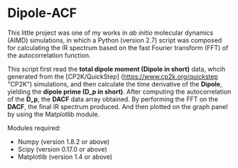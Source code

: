 # Dipole-ACF
This little project was one of my works in *ab initio* molecular dynamics (AIMD) simulations, in which a Python (version 2.7) script was composed for calculating the IR spectrum based on the fast Fourier transform (FFT) of the autocorrelation function. 

This script first read the **total dipole moment (Dipole in short)** data, whcih generated from the [CP2K/QuickStep] (https://www.cp2k.org/quickstep "CP2K") simulations, and then calculate the time derivative of the **Dipole**, yielding the **dipole prime (D_p in short)**. After computing the autocorrelation of the **D_p**, the **DACF** data array obtained. By performing the FFT on the **DACF**, the final IR spectrum produced. And then plotted on the graph panel by using the Matplotlib module.

Modules required:
- Numpy (version 1.8.2 or above)
- Scipy (version 0.17.0 or above) 
- Matplotlib (version 1.4 or above)